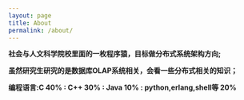 ```yaml
---
layout: page
title: About
permalink: /about/
---
```


**社会与人文科学院校里面的一枚程序猿，目标做分布式系统架构方向;**

**虽然研究生研究的是数据库OLAP系统相关，会看一些分布式相关的知识；**

**编程语言:C 40% : C++ 30% : Java 10% : python,erlang,shell等 20%**
